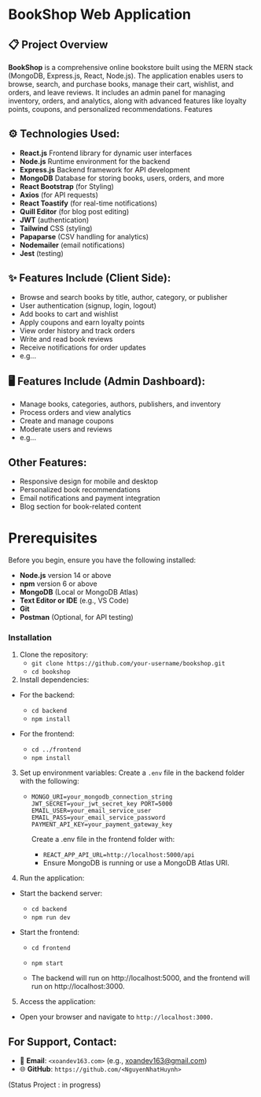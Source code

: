 # BookShop Web Application

## 📋 Project Overview
**BookShop** is a comprehensive online bookstore built using the MERN stack (MongoDB, Express.js, React, Node.js). The application enables users to browse, search, and purchase books, manage their cart, wishlist, and orders, and leave reviews. It includes an admin panel for managing inventory, orders, and analytics, along with advanced features like loyalty points, coupons, and personalized recommendations.
Features

## ⚙️ Technologies Used:
- **React.js** Frontend library for dynamic user interfaces
- **Node.js** Runtime environment for the backend
- **Express.js** Backend framework for API development
- **MongoDB** Database for storing books, users, orders, and more
- **React Bootstrap** (for Styling)
- **Axios** (for API requests)
- **React Toastify** (for real-time notifications)
- **Quill Editor** (for blog post editing)
- **JWT** (authentication)
- **Tailwind** CSS (styling)
- **Papaparse** (CSV handling for analytics)
- **Nodemailer** (email notifications)
- **Jest** (testing)

## ✨ Features Include (Client Side):
- Browse and search books by title, author, category, or publisher
- User authentication (signup, login, logout)
- Add books to cart and wishlist
- Apply coupons and earn loyalty points
- View order history and track orders
- Write and read book reviews
- Receive notifications for order updates
- e.g...

## 🖥️ Features Include (Admin Dashboard):
- Manage books, categories, authors, publishers, and inventory
- Process orders and view analytics
- Create and manage coupons
- Moderate users and reviews
- e.g...

## Other Features:
- Responsive design for mobile and desktop
- Personalized book recommendations
- Email notifications and payment integration
- Blog section for book-related content

# Prerequisites
Before you begin, ensure you have the following installed:
- **Node.js** version 14 or above
- **npm** version 6 or above
- **MongoDB** (Local or MongoDB Atlas)
- **Text Editor or IDE** (e.g., VS Code)
- **Git**
- **Postman** (Optional, for API testing)

### Installation
1. Clone the repository:
   - `git clone https://github.com/your-username/bookshop.git`
   - `cd bookshop`
2. Install dependencies: 
- For the backend:
    - `cd backend`
    - `npm install`

- For the frontend:
    - `cd ../frontend`
    - `npm install`

3. Set up environment variables:
Create a `.env` file in the backend folder with the following:

    - `MONGO_URI=your_mongodb_connection_string
    JWT_SECRET=your_jwt_secret_key
    PORT=5000
    EMAIL_USER=your_email_service_user
    EMAIL_PASS=your_email_service_password
    PAYMENT_API_KEY=your_payment_gateway_key
    `


      Create a .env file in the frontend folder with:
        - `REACT_APP_API_URL=http://localhost:5000/api`
        - Ensure MongoDB is running or use a MongoDB Atlas URI.

4. Run the application:
- Start the backend server:
  - `cd backend`
  - `npm run dev`

- Start the frontend:
  - `cd frontend`
  - `npm start`
    
  - The backend will run on http://localhost:5000, and the frontend will run on http://localhost:3000.

5. Access the application:
- Open your browser and navigate to `http://localhost:3000.`

## For Support, Contact:
- 📧 **Email**: `<xoandev163.com>` (e.g., xoandev163@gmail.com)
- 🌐 **GitHub**: `https://github.com/<NguyenNhatHuynh>`

(Status Project : in progress)

